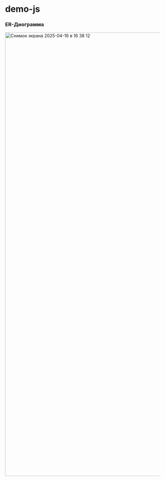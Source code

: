 # demo-js
### ER-Диограмма
<img width="1440" alt="Снимок экрана 2025-04-16 в 16 38 12" src="https://github.com/user-attachments/assets/3d43b047-5da7-444b-8377-7c846eb581df" />
